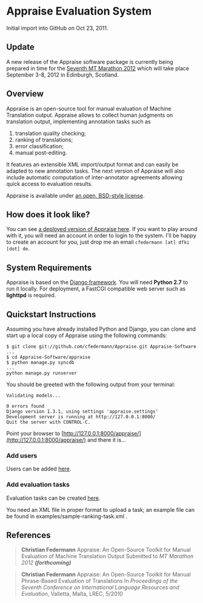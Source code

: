 Appraise Evaluation System
==========================

Initial import into GitHub on Oct 23, 2011.

## Update

A new release of the Appraise software package is currently being prepared in time for the [Seventh MT Marathon 2012][1] which will take place September 3-8, 2012 in Edinburgh, Scotland.

## Overview

Appraise is an open-source tool for manual evaluation of Machine Translation output. Appraise allows to collect human judgments on translation output, implementing annotation tasks such as

  1. translation quality checking;
  2. ranking of translations;
  3. error classification;
  4. manual post-editing.

It features an extensible XML import/output format and can easily be adapted to new annotation tasks. The next version of Appraise will also include automatic computation of inter-annotator agreements allowing quick access to evaluation results.

Appraise is available under [an open, BSD-style license][4].

## How does it look like?

You can see [a deployed version of Appraise here][2]. If you want to play around with it, you will need an account in order to login to the system. I'll be happy to create an account for you, just drop me an email `cfedermann [at] dfki [dot] de`.

## System Requirements

Appraise is based on the [Django framework][3]. You will need __Python 2.7__ to run it locally. For deployment, a FastCGI compatible web server such as __lighttpd__ is required.

## Quickstart Instructions

Assuming you have already installed Python and Django, you can clone and start up a local copy of Appraise using the following commands:

    $ git clone git://github.com/cfedermann/Appraise.git Appraise-Software
    ...
    $ cd Appraise-Software/appraise
    $ python manage.py syncdb
    ...
    python manage.py runserver

You should be greeted with the following output from your terminal:

    Validating models...

    0 errors found
    Django version 1.3.1, using settings 'appraise.settings'
    Development server is running at http://127.0.0.1:8000/
    Quit the server with CONTROL-C.

Point your browser to [http://127.0.0.1:8000/appraise/](http://127.0.0.1:8000/appraise/) and there it is...

### Add users

Users can be added [here](http://127.0.0.1:8000/appraise/admin/auth/user/add/).

### Add evaluation tasks

Evaluation tasks can be created
[here](http://127.0.0.1:8000/appraise/admin/evaluation/evaluationtask/add/).

You need an XML file in proper format to upload a task; an example file can be found in
examples/sample-ranking-task.xml .

## References

> __Christian Federmann__
> Appraise: An Open-Source Toolkit for Manual Evaluation of Machine Translation Output
> Submitted to _MT Marathon 2012_ ___(forthcoming)___

> __Christian Federmann__
> Appraise: An Open-Source Toolkit for Manual Phrase-Based Evaluation of Translations
> In _Proceedings of the Seventh Conference on International Language Resources and Evaluation_, Valletta, Malta, LREC, 5/2010

[1]: http://www.statmt.org/mtm12/
[2]: http://www.dfki.de/appraise/
[3]: http://www.djangoproject.com/
[4]: https://raw.github.com/cfedermann/Appraise/master/appraise/LICENSE
